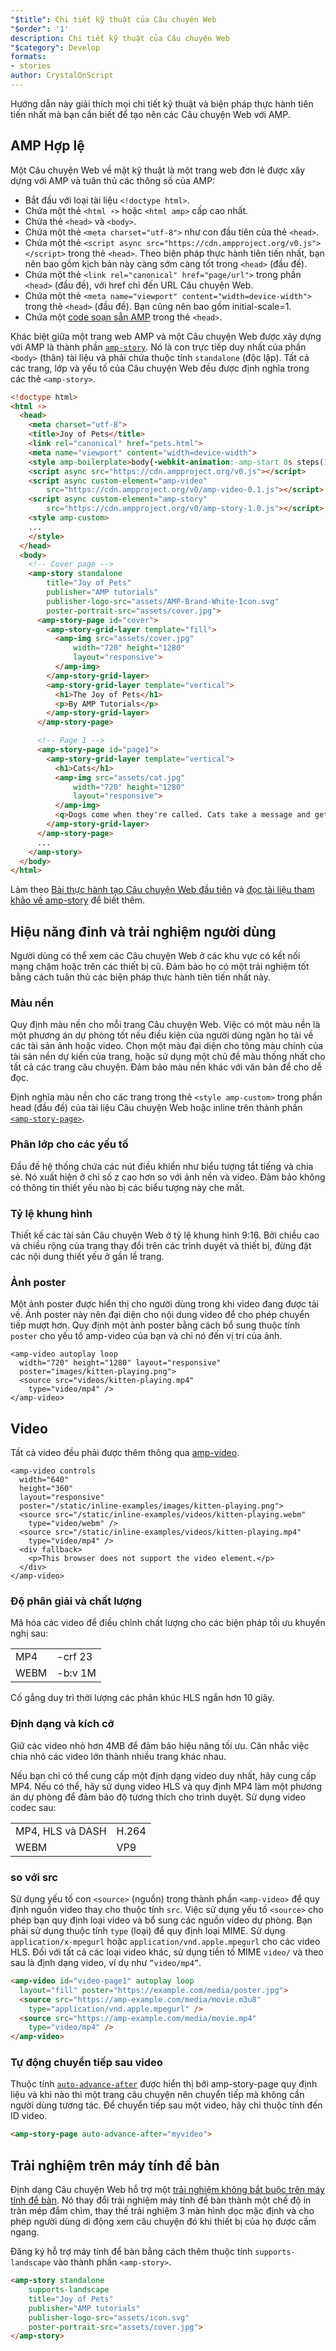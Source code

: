 ```yaml
---
"$title": Chi tiết kỹ thuật của Câu chuyện Web
"$order": '1'
description: Chi tiết kỹ thuật của Câu chuyện Web
"$category": Develop
formats:
- stories
author: CrystalOnScript
---
```


Hướng dẫn này giải thích mọi chi tiết kỹ thuật và biện pháp thực hành tiên tiến nhất mà bạn cần biết để tạo nên các Câu chuyện Web với AMP.

## AMP Hợp lệ

Một Câu chuyện Web về mặt kỹ thuật là một trang web đơn lẻ được xây dựng với AMP và tuân thủ các thông số của AMP:

- Bắt đầu với loại tài liệu `<!doctype html>`.
- Chứa một thẻ `<html ⚡>` hoặc `<html amp>` cấp cao nhất.
- Chứa thẻ `<head>` và `<body>`.
- Chứa một thẻ `<meta charset="utf-8">` như con đầu tiên của thẻ `<head>`.
- Chứa một thẻ `<script async src="https://cdn.ampproject.org/v0.js"></script>` trong thẻ `<head>`. Theo biện pháp thực hành tiên tiến nhất, bạn nên bao gồm kịch bản này càng sớm càng tốt trong `<head>` (đầu đề).
- Chứa một thẻ `<link rel="canonical" href="page/url">` trong phần `<head>` (đầu đề), với href chỉ đến URL Câu chuyện Web.
- Chứa một thẻ `<meta name="viewport" content="width=device-width">` trong thẻ `<head>` (đầu đề). Bạn cũng nên bao gồm initial-scale=1.
- Chứa một [code soạn sẵn AMP](https://amp.dev/documentation/guides-and-tutorials/learn/spec/amp-boilerplate/?format=websites) trong thẻ `<head>`.

Khác biệt giữa một trang web AMP và một Câu chuyện Web được xây dựng với AMP là thành phần [`amp-story`](https://amp.dev/documentation/components/amp-story/?format=stories). Nó là con trực tiếp duy nhất của phần `<body>` (thân) tài liệu và phải chứa thuộc tính `standalone` (độc lập). Tất cả các trang, lớp và yếu tố của Câu chuyện Web đều được định nghĩa trong các thẻ `<amp-story>`.

```html
<!doctype html>
<html ⚡>
  <head>
    <meta charset="utf-8">
    <title>Joy of Pets</title>
    <link rel="canonical" href="pets.html">
    <meta name="viewport" content="width=device-width">
    <style amp-boilerplate>body{-webkit-animation:-amp-start 8s steps(1,end) 0s 1 normal both;-moz-animation:-amp-start 8s steps(1,end) 0s 1 normal both;-ms-animation:-amp-start 8s steps(1,end) 0s 1 normal both;animation:-amp-start 8s steps(1,end) 0s 1 normal both}@-webkit-keyframes -amp-start{from{visibility:hidden}to{visibility:visible}}@-moz-keyframes -amp-start{from{visibility:hidden}to{visibility:visible}}@-ms-keyframes -amp-start{from{visibility:hidden}to{visibility:visible}}@-o-keyframes -amp-start{from{visibility:hidden}to{visibility:visible}}@keyframes -amp-start{from{visibility:hidden}to{visibility:visible}}</style><noscript><style amp-boilerplate>body{-webkit-animation:none;-moz-animation:none;-ms-animation:none;animation:none}</style></noscript>
    <script async src="https://cdn.ampproject.org/v0.js"></script>
    <script async custom-element="amp-video"
        src="https://cdn.ampproject.org/v0/amp-video-0.1.js"></script>
    <script async custom-element="amp-story"
        src="https://cdn.ampproject.org/v0/amp-story-1.0.js"></script>
    <style amp-custom>
    ...
    </style>
  </head>
  <body>
    <!-- Cover page -->
    <amp-story standalone
        title="Joy of Pets"
        publisher="AMP tutorials"
        publisher-logo-src="assets/AMP-Brand-White-Icon.svg"
        poster-portrait-src="assets/cover.jpg">
      <amp-story-page id="cover">
        <amp-story-grid-layer template="fill">
          <amp-img src="assets/cover.jpg"
              width="720" height="1280"
              layout="responsive">
          </amp-img>
        </amp-story-grid-layer>
        <amp-story-grid-layer template="vertical">
          <h1>The Joy of Pets</h1>
          <p>By AMP Tutorials</p>
        </amp-story-grid-layer>
      </amp-story-page>

      <!-- Page 1 -->
      <amp-story-page id="page1">
        <amp-story-grid-layer template="vertical">
          <h1>Cats</h1>
          <amp-img src="assets/cat.jpg"
              width="720" height="1280"
              layout="responsive">
          </amp-img>
          <q>Dogs come when they're called. Cats take a message and get back to you. --Mary Bly</q>
        </amp-story-grid-layer>
      </amp-story-page>
      ...
    </amp-story>
  </body>
</html>
```

Làm theo [Bài thực hành tạo Câu chuyện Web đầu tiên](../start/visual_story/?format=stories) và [đọc tài liệu tham khảo về amp-story](../../components/reference/amp-story/?format=stories) để biết thêm.

## Hiệu năng đỉnh và trải nghiệm người dùng

Người dùng có thể xem các Câu chuyện Web ở các khu vực có kết nối mạng chậm hoặc trên các thiết bị cũ. Đảm bảo họ có một trải nghiệm tốt bằng cách tuân thủ các biện pháp thực hành tiên tiến nhất này.

### Màu nền

Quy định màu nền cho mỗi trang Câu chuyện Web. Việc có một màu nền là một phương án dự phòng tốt nếu điều kiện của người dùng ngăn họ tải về các tài sản ảnh hoặc video. Chọn một màu đại diện cho tông màu chính của tài sản nền dự kiến của trang, hoặc sử dụng một chủ đề màu thống nhất cho tất cả các trang câu chuyện. Đảm bảo màu nền khác với văn bản để cho dễ đọc.

Định nghĩa màu nền cho các trang trong thẻ `<style amp-custom>` trong phần head (đầu đề) của tài liệu Câu chuyện Web hoặc inline trên thành phần [`<amp-story-page>`](https://amp.dev/documentation/components/amp-story-page/?format=stories).

### Phân lớp cho các yếu tố

Đầu đề hệ thống chứa các nút điều khiển như biểu tượng tắt tiếng và chia sẻ. Nó xuất hiện ở chỉ số z cao hơn so với ảnh nền và video. Đảm bảo không có thông tin thiết yếu nào bị các biểu tượng này che mất.

### Tỷ lệ khung hình

Thiết kế các tài sản Câu chuyện Web ở tỷ lệ khung hình 9:16. Bởi chiều cao và chiều rộng của trang thay đổi trên các trình duyệt và thiết bị, đừng đặt các nội dung thiết yếu ở gần lề trang.

### Ảnh poster

Một ảnh poster được hiển thị cho người dùng trong khi video đang được tải về. Ảnh poster này nên đại diện cho nội dung video để cho phép chuyển tiếp mượt hơn. Quy định một ảnh poster bằng cách bổ sung thuộc tính `poster` cho yếu tố amp-video của bạn và chỉ nó đến vị trí của ảnh.

```
<amp-video autoplay loop
  width="720" height="1280" layout="responsive"
  poster="images/kitten-playing.png">
  <source src="videos/kitten-playing.mp4"
    type="video/mp4" />
</amp-video>
```

## Video

Tất cả video đều phải được thêm thông qua [amp-video](https://amp.dev/documentation/components/amp-video/?format=stories).

```
<amp-video controls
  width="640"
  height="360"
  layout="responsive"
  poster="/static/inline-examples/images/kitten-playing.png">
  <source src="/static/inline-examples/videos/kitten-playing.webm"
    type="video/webm" />
  <source src="/static/inline-examples/videos/kitten-playing.mp4"
    type="video/mp4" />
  <div fallback>
    <p>This browser does not support the video element.</p>
  </div>
</amp-video>
```

### Độ phân giải và chất lượng

Mã hóa các video để điều chỉnh chất lượng cho các biện pháp tối ưu khuyến nghị sau:

<table>
  <tr>
   <td>MP4</td>
   <td>-crf 23</td>
  </tr>
  <tr>
   <td>WEBM</td>
   <td>-b:v 1M</td>
  </tr>
</table>

Cố gắng duy trì thời lượng các phân khúc HLS ngắn hơn 10 giây.

### Định dạng và kích cỡ

Giữ các video nhỏ hơn 4MB để đảm bảo hiệu năng tối ưu. Cân nhắc việc chia nhỏ các video lớn thành nhiều trang khác nhau.

Nếu bạn chỉ có thể cung cấp một định dạng video duy nhất, hãy cung cấp MP4. Nếu có thể, hãy sử dụng video HLS và quy định MP4 làm một phương án dự phòng để đảm bảo độ tương thích cho trình duyệt. Sử dụng video codec sau:

<table>
  <tr>
   <td>MP4, HLS và DASH</td>
   <td>H.264</td>
  </tr>
  <tr>
   <td>WEBM</td>
   <td>VP9</td>
  </tr>
</table>

### <source> so với src</source>

Sử dụng yếu tố con `<source>` (nguồn) trong thành phần `<amp-video>` để quy định nguồn video thay cho thuộc tính `src`. Việc sử dụng yếu tố `<source>` cho phép bạn quy định loại video và bổ sung các nguồn video dự phòng. Bạn phải sử dụng thuộc tính `type` (loại) để quy định loại MIME. Sử dụng `application/x-mpegurl` hoặc `application/vnd.apple.mpegurl` cho các video HLS. Đối với tất cả các loại video khác, sử dụng tiền tố MIME `video/` và theo sau là định dạng video, ví dụ như `”video/mp4”`.

```html
<amp-video id="video-page1" autoplay loop
  layout="fill" poster="https://example.com/media/poster.jpg">
  <source src="https://amp-example.com/media/movie.m3u8"
    type="application/vnd.apple.mpegurl" />
  <source src="https://amp-example.com/media/movie.mp4"
    type="video/mp4" />
</amp-video>
```

### Tự động chuyển tiếp sau video

Thuộc tính [`auto-advance-after`](https://amp.dev/documentation/components/amp-story-page/?format=stories#auto-advance-after-%5Boptional%5D) được hiển thị bởi amp-story-page quy định liệu và khi nào thì một trang câu chuyện nên chuyển tiếp mà không cần người dùng tương tác. Để chuyển tiếp sau một video, hãy chỉ thuộc tính đến ID video.

```html
<amp-story-page auto-advance-after="myvideo">
```

## Trải nghiệm trên máy tính để bàn

Định dạng Câu chuyện Web hỗ trợ một [trải nghiệm không bắt buộc trên máy tính để bàn](https://github.com/ampproject/amphtml/blob/master/extensions/amp-story/amp-story.md#landscape-orientation-and-full-bleed-desktop-experience-opt-in). Nó thay đổi trải nghiệm máy tính để bàn thành một chế độ in tràn mép đắm chìm, thay thế trải nghiệm 3 màn hình dọc mặc định và cho phép người dùng di động xem câu chuyện đó khi thiết bị của họ được cầm ngang.

Đăng ký hỗ trợ máy tính để bàn bằng cách thêm thuộc tính `supports-landscape` vào thành phần `<amp-story>`.

```html
<amp-story standalone
    supports-landscape
    title="Joy of Pets"
    publisher="AMP tutorials"
    publisher-logo-src="assets/icon.svg"
    poster-portrait-src="assets/cover.jpg">
</amp-story>
```
